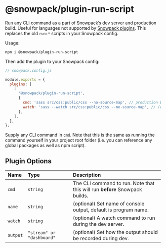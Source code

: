 # @snowpack/plugin-run-script

Run any CLI command as a part of Snowpack’s dev server and production build. Useful for languages not supported by [Snowpack plugins](https://www.snowpack.dev/plugins). This replaces the old `run:*` scripts in your Snowpack config.

Usage:

```bash
npm i @snowpack/plugin-run-script
```

Then add the plugin to your Snowpack config:

```js
// snowpack.config.js

module.exports = {
  plugins: [
    [
      '@snowpack/plugin-run-script',
      {
        cmd: 'sass src/css:public/css --no-source-map', // production build command
        watch: 'sass --watch src/css:public/css --no-source-map', // (optional) dev server command
      },
    ],
  ],
};
```

Supply any CLI command in `cmd`. Note that this is the same as running the command yourself in your project root folder (i.e. you can reference any global packages as well as npm script).

## Plugin Options

| Name     | Type                      | Description                                                                 |
| :------- | :------------------------ | :-------------------------------------------------------------------------- |
| `cmd`    | `string`                  | The CLI command to run. Note that this will run **before** Snowpack builds. |
| `name`   | `string`                  | (optional) Set name of console output, default is program name.             |
| `watch`  | `string`                  | (optional) A watch command to run during the dev server.                    |
| `output` | `"stream" or "dashboard"` | (optional) Set how the output should be recorded during dev.                |
